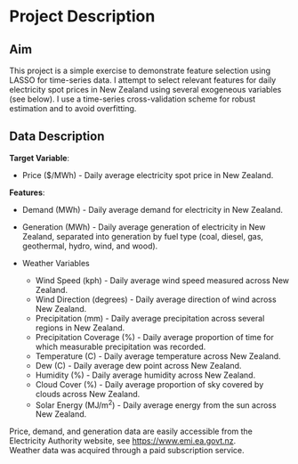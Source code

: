 # Project Description

## Aim

This project is a simple exercise to demonstrate feature selection using LASSO for time-series data. I attempt to select relevant features for daily electricity spot prices in New Zealand using several exogeneous variables (see below). I use a time-series cross-validation scheme for robust estimation and to avoid overfitting.

## Data Description

**Target Variable**:

- Price ($/MWh) - Daily average electricity spot price in New Zealand.

**Features**:

- Demand (MWh) - Daily average demand for electricity in New Zealand.
- Generation (MWh) - Daily average generation of electricity in New Zealand, separated into generation by fuel type (coal, diesel, gas, geothermal, hydro, wind, and wood).

- Weather Variables

  - Wind Speed (kph) - Daily average wind speed measured across New Zealand.
  - Wind Direction (degrees) - Daily average direction of wind across New Zealand.
  - Precipitation (mm) - Daily average precipitation across several regions in New Zealand.
  - Precipitation Coverage (%) - Daily average proportion of time for which measurable precipitation was recorded.
  - Temperature (C) - Daily average temperature across New Zealand.
  - Dew (C) - Daily average dew point across New Zealand.
  - Humidity (%) - Daily average humidity across New Zealand.
  - Cloud Cover (%) - Daily average proportion of sky covered by clouds across New Zealand.
  - Solar Energy (MJ/m<sup>2</sup>) - Daily average energy from the sun across New Zealand.

Price, demand, and generation data are easily accessible from the Electricity Authority website, see <https://www.emi.ea.govt.nz>.  
Weather data was acquired through a paid subscription service.
